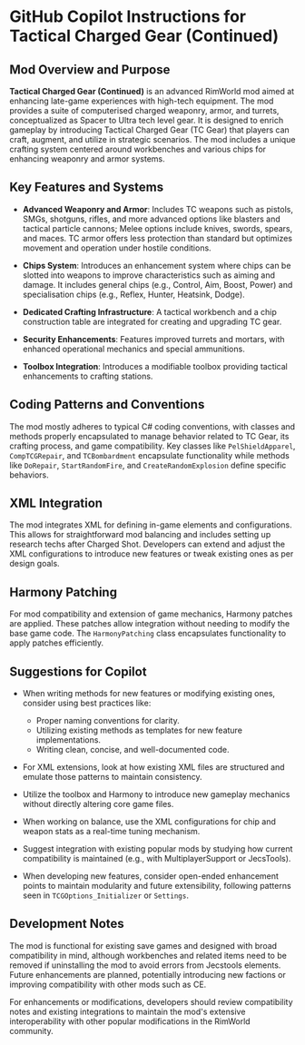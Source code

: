 # GitHub Copilot Instructions for Tactical Charged Gear (Continued)

## Mod Overview and Purpose

**Tactical Charged Gear (Continued)** is an advanced RimWorld mod aimed at enhancing late-game experiences with high-tech equipment. The mod provides a suite of computerised charged weaponry, armor, and turrets, conceptualized as Spacer to Ultra tech level gear. It is designed to enrich gameplay by introducing Tactical Charged Gear (TC Gear) that players can craft, augment, and utilize in strategic scenarios. The mod includes a unique crafting system centered around workbenches and various chips for enhancing weaponry and armor systems.

## Key Features and Systems

- **Advanced Weaponry and Armor**: Includes TC weapons such as pistols, SMGs, shotguns, rifles, and more advanced options like blasters and tactical particle cannons; Melee options include knives, swords, spears, and maces. TC armor offers less protection than standard but optimizes movement and operation under hostile conditions.
  
- **Chips System**: Introduces an enhancement system where chips can be slotted into weapons to improve characteristics such as aiming and damage. It includes general chips (e.g., Control, Aim, Boost, Power) and specialisation chips (e.g., Reflex, Hunter, Heatsink, Dodge).

- **Dedicated Crafting Infrastructure**: A tactical workbench and a chip construction table are integrated for creating and upgrading TC gear.

- **Security Enhancements**: Features improved turrets and mortars, with enhanced operational mechanics and special ammunitions.

- **Toolbox Integration**: Introduces a modifiable toolbox providing tactical enhancements to crafting stations.

## Coding Patterns and Conventions

The mod mostly adheres to typical C# coding conventions, with classes and methods properly encapsulated to manage behavior related to TC Gear, its crafting process, and game compatibility. Key classes like `PelShieldApparel`, `CompTCGRepair`, and `TCBombardment` encapsulate functionality while methods like `DoRepair`, `StartRandomFire`, and `CreateRandomExplosion` define specific behaviors.

## XML Integration

The mod integrates XML for defining in-game elements and configurations. This allows for straightforward mod balancing and includes setting up research techs after Charged Shot. Developers can extend and adjust the XML configurations to introduce new features or tweak existing ones as per design goals.

## Harmony Patching

For mod compatibility and extension of game mechanics, Harmony patches are applied. These patches allow integration without needing to modify the base game code. The `HarmonyPatching` class encapsulates functionality to apply patches efficiently.

## Suggestions for Copilot

- When writing methods for new features or modifying existing ones, consider using best practices like:
  - Proper naming conventions for clarity.
  - Utilizing existing methods as templates for new feature implementations.
  - Writing clean, concise, and well-documented code.

- For XML extensions, look at how existing XML files are structured and emulate those patterns to maintain consistency.

- Utilize the toolbox and Harmony to introduce new gameplay mechanics without directly altering core game files.

- When working on balance, use the XML configurations for chip and weapon stats as a real-time tuning mechanism.

- Suggest integration with existing popular mods by studying how current compatibility is maintained (e.g., with MultiplayerSupport or JecsTools).

- When developing new features, consider open-ended enhancement points to maintain modularity and future extensibility, following patterns seen in `TCGOptions_Initializer` or `Settings`.

## Development Notes

The mod is functional for existing save games and designed with broad compatibility in mind, although workbenches and related items need to be removed if uninstalling the mod to avoid errors from Jecstools elements. Future enhancements are planned, potentially introducing new factions or improving compatibility with other mods such as CE. 

For enhancements or modifications, developers should review compatibility notes and existing integrations to maintain the mod's extensive interoperability with other popular modifications in the RimWorld community.

